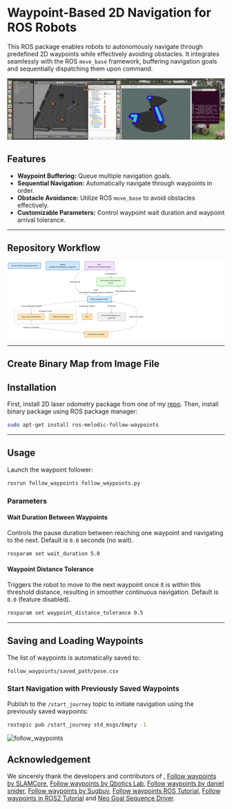# Waypoint-Based 2D Navigation for ROS Robots

This ROS package enables robots to autonomously navigate through predefined 2D waypoints while effectively avoiding obstacles. It integrates seamlessly with the ROS `move_base` framework, buffering navigation goals and sequentially dispatching them upon command.

<div align="center">
  <img src="media/waypoint_nav_2d.gif" alt="Waypoint Navigation" width="800">
</div>

## Features

* **Waypoint Buffering:** Queue multiple navigation goals.
* **Sequential Navigation:** Automatically navigate through waypoints in order.
* **Obstacle Avoidance:** Utilize ROS `move_base` to avoid obstacles effectively.
* **Customizable Parameters:** Control waypoint wait duration and waypoint arrival tolerance.

---

## Repository Workflow

<div align="center">
  <img src="media/waypoint_nav.png" alt="Waypoint Navigation" width="800">
</div>

---

## Create Binary Map from Image File


## Installation

First, install 2D laser odometry package from one of my [repo](https://github.com/ArghyaChatterjee/rf2o_laser_odometry). Then, install binary package using ROS package manager:

```bash
sudo apt-get install ros-melodic-follow-waypoints
```

---

## Usage

Launch the waypoint follower:

```bash
rosrun follow_waypoints follow_waypoints.py
```

### Parameters

#### Wait Duration Between Waypoints

Controls the pause duration between reaching one waypoint and navigating to the next. Default is `0.0` seconds (no wait).

```bash
rosparam set wait_duration 5.0
```

#### Waypoint Distance Tolerance

Triggers the robot to move to the next waypoint once it is within this threshold distance, resulting in smoother continuous navigation. Default is `0.0` (feature disabled).

```bash
rosparam set waypoint_distance_tolerance 0.5
```

---

## Saving and Loading Waypoints

The list of waypoints is automatically saved to:

```bash
follow_waypoints/saved_path/pose.csv
```

### Start Navigation with Previously Saved Waypoints

Publish to the `/start_journey` topic to initiate navigation using the previously saved waypoints:

```bash
rostopic pub /start_journey std_msgs/Empty -1
```

![follow_waypoints](readme_images/follow_waypoint.gif "rviz")

## Acknowledgement
We sincerely thank the developers and contributors of , [Follow waypoints by SLAMCore](https://github.com/slamcore/follow_waypoints), [Follow waypoints by Qbotics Lab](https://github.com/qboticslabs/follow_waypoints), [Follow waypoints by daniel snider](https://github.com/danielsnider/follow_waypoints), [Follow waypoints by Sugbuv](https://github.com/sugbuv/follow_waypoints), [Follow waypoints ROS Tutorial](http://wiki.ros.org/follow_waypoints), [Follow waypoints in ROS2 Tutorial](https://navigation.ros.org/configuration/packages/configuring-waypoint-follower.html) and [Neo Goal Sequence Driver](https://github.com/neobotix/neo_goal_sequence_driver).
